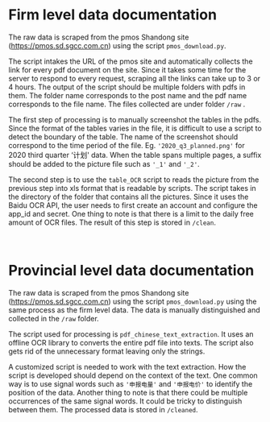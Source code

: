 # Firm level data documentation

The raw data is scraped from the pmos Shandong site (https://pmos.sd.sgcc.com.cn) using the script `pmos_download.py`. <br>

The script intakes the URL of the pmos site and automatically collects the link for every pdf document on the site. Since it takes some time for the server to respond to every request, scraping all the links can take up to 3 or 4 hours. The output of the script should be multiple folders with pdfs in them. The folder name corresponds to the post name and the pdf name corresponds to the file name. The files collected are under folder `/raw` .

The first step of processing is to manually screenshot the tables in the pdfs. Since the format of the tables varies in the file, it is difficult to use a script to detect the boundary of the table. The name of the screenshot should correspond to the time period of the file. Eg. `'2020_q3_planned.png'` for 2020 third quarter ‘计划' data. When the table spans multiple pages, a suffix should be added to the picture file such as `'_1'` and `'_2'`.

The second step is to use the `table_OCR` script to reads the picture from the previous step into xls format that is readable by scripts. The script takes in the directory of the folder that contains all the pictures. Since it uses the Baidu OCR API, the user needs to first create an account and configure the app_id and secret. One thing to note is that there is a limit to the daily free amount of OCR files. The result of this step is stored in `/clean`.

<br>


# Provincial level data documentation


The raw data is scraped from the pmos Shandong site (https://pmos.sd.sgcc.com.cn) using the script `pmos_download.py` using the same process as the firm level data. The data is manually distinguished and collected in the `/raw` folder. <br>

The script used for processing is `pdf_chinese_text_extraction`. It uses an offline OCR library to converts the entire pdf file into texts. The script also gets rid of the unnecessary format leaving only the strings.

A customized script is needed to work with the text extraction. How the script is developed should depend on the context of the text. One common way is to use signal words such as `'申报电量'` and `'申报电价'` to identify the position of the data. Another thing to note is that there could be multiple occurrences of the same signal words. It could be tricky to distinguish between them. The processed data is stored in `/cleaned`.

<br>


